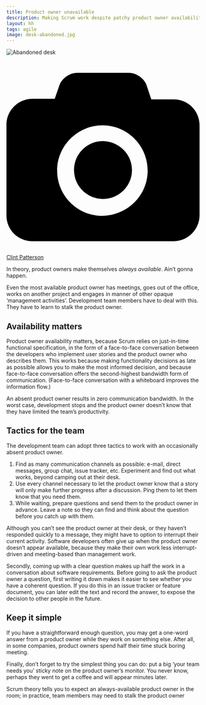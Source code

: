 ```yaml
---
title: Product owner unavailable
description: Making Scrum work despite patchy product owner availability
layout: hh
tags: agile
image: desk-abandoned.jpg
---
```


![Abandoned desk](desk-abandoned.jpg)

<a class="unsplash" href="https://unsplash.com/photos/ulftbH1sA0k" rel="noopener noreferrer" title="Photo by Clint Patterson"><span><svg xmlns="http://www.w3.org/2000/svg" viewBox="0 0 32 32"><title>unsplash-logo</title><path d="M20.8 18.1c0 2.7-2.2 4.8-4.8 4.8s-4.8-2.1-4.8-4.8c0-2.7 2.2-4.8 4.8-4.8 2.7.1 4.8 2.2 4.8 4.8zm11.2-7.4v14.9c0 2.3-1.9 4.3-4.3 4.3h-23.4c-2.4 0-4.3-1.9-4.3-4.3v-15c0-2.3 1.9-4.3 4.3-4.3h3.7l.8-2.3c.4-1.1 1.7-2 2.9-2h8.6c1.2 0 2.5.9 2.9 2l.8 2.4h3.7c2.4 0 4.3 1.9 4.3 4.3zm-8.6 7.5c0-4.1-3.3-7.5-7.5-7.5-4.1 0-7.5 3.4-7.5 7.5s3.3 7.5 7.5 7.5c4.2-.1 7.5-3.4 7.5-7.5z"></path></svg></span><span>Clint Patterson</span></a>

In theory, product owners make themselves _always available_.
Ain’t gonna happen. 

Even the most available product owner has meetings, goes out of the office, works on another project and engages in manner of other opaque ‘management activities’.
Development team members have to deal with this.
They have to learn to stalk the product owner. 

## Availability matters 

Product owner availability matters, because Scrum relies on just-in-time functional specification, in the form of a face-to-face conversation between the developers who implement user stories and the product owner who describes them.
This works because making functionality decisions as late as possible allows you to make the most informed decision, and because face-to-face conversation offers the second-highest bandwidth form of communication.
(Face-to-face conversation with a whiteboard improves the information flow.) 

An absent product owner results in zero communication bandwidth.
In the worst case, development stops and the product owner doesn’t know that they have limited the team’s productivity. 

## Tactics for the team 

The development team can adopt three tactics to work with an occasionally absent product owner.

1. Find as many communication channels as possible: e-mail, direct messages, group chat, issue tracker, etc.
Experiment and find out what works, beyond  camping out at their desk. 
2. Use every channel necessary to let the product owner know that a story will only make further progress after a discussion.
Ping them to let them know that you need them.
3. While waiting, prepare questions and send them to the product owner in advance.
Leave a note so they can find and think about the question before you catch up with them. 

Although you can’t see the product owner at their desk, or they haven’t responded quickly to a message, they might have to option to interrupt their current activity.
Software developers often give up when the product owner doesn’t appear available, because they make their own work less interrupt-driven and meeting-based than management work.

Secondly, coming up with a clear question makes up half the work in a conversation about software requirements.
Before going to ask the product owner a question, first writing it down makes it easier to see whether you have a coherent question.
If you do this in an issue tracker or feature document, you can later edit the text and record the answer, to expose the decision to other people in the future.

## Keep it simple 

If you have a straightforward enough question, you may get a one-word answer from a product owner while they work on something else.
After all, in some companies, product owners spend half their time stuck boring meeting.

Finally, don’t forget to try the simplest thing you can do: put a big ‘your team needs you’ sticky note on the product owner’s monitor.
You never know, perhaps they went to get a coffee and will appear minutes later. 

Scrum theory tells you to expect an always-available product owner in the room; 
in practice, team members may need to stalk the product owner
